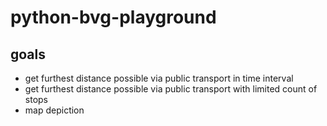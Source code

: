 # python-bvg-playground

## goals
- get furthest distance possible via public transport in time interval
- get furthest distance possible via public transport with limited count of stops
- map  depiction